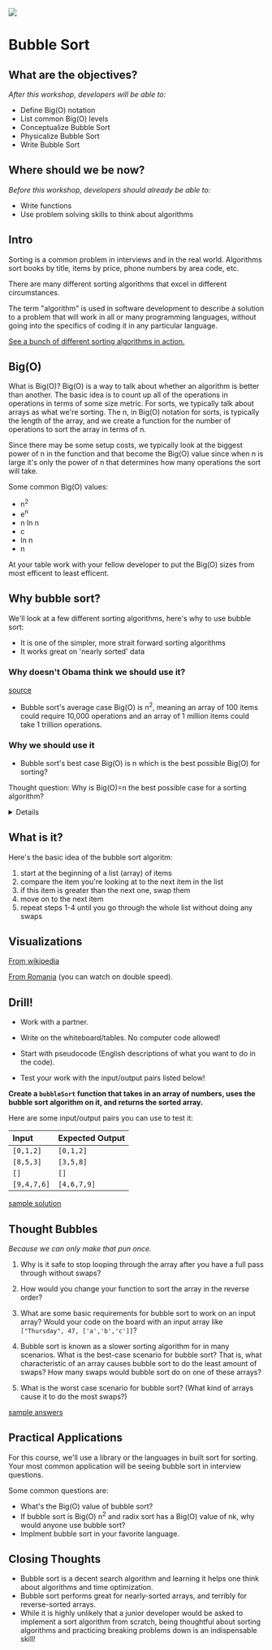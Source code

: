 <!--
Creator: 
Edited: JP Barela
Market: SF, Den
-->

![](https://ga-dash.s3.amazonaws.com/production/assets/logo-9f88ae6c9c3871690e33280fcf557f33.png)

# Bubble Sort

## What are the objectives?
*After this workshop, developers will be able to:*

- Define Big(O) notation
- List common Big(O) levels
- Conceptualize Bubble Sort
- Physicalize Bubble Sort
- Write Bubble Sort

## Where should we be now?
*Before this workshop, developers should already be able to:*

- Write functions
- Use problem solving skills to think about algorithms

## Intro

Sorting is a common problem in interviews and in the real world. Algorithms sort books by title,  items by price, phone numbers by area code, etc.

There are many different sorting algorithms that excel in different circumstances.

The term "algorithm" is used in software development to describe a solution to a problem that will work in all or many programming languages, without going into the specifics of coding it in any particular language.

<a href="http://www.sorting-algorithms.com/" target="_blank">See a bunch of different sorting algorithms in action.</a>

## Big(O)
[TimeCheck]: # (9:05)

What is Big(O)? Big(O) is a way to talk about whether an algorithm is better than another. The basic 
idea is to count up all of the operations in operations in terms of some size metric. For sorts, we
typically talk about arrays as what we're sorting. The n, in Big(O) notation for sorts, is typically
the length of the array, and we create a function for the number of operations to sort the array in 
terms of n.

Since there may be some setup costs, we typically look at the biggest power of n in the function and 
that become the Big(O) value since when n is large it's only the power of n that determines how many 
operations the sort will take.

Some common Big(O) values:
- n<sup>2</sup>
- e<sup>n</sup>
- n ln n
- c
- ln n 
- n 

At your table work with your fellow developer to put the Big(O) sizes from most efficent to least
 efficent. 

## Why bubble sort?  

We'll look at a few different sorting algorithms, here's why to use bubble sort:

 - It is one of the simpler, more strait forward sorting algorithms
 - It works great on 'nearly sorted' data

### Why doesn't Obama think we should use it?

[source](https://www.youtube.com/watch?v=k4RRi_ntQc8)

- Bubble sort's average case Big(O) is n<sup>2</sup>, meaning an array of 100 items could require 
10,000 operations and an array of 1 million items could take 1 trillion operations.

### Why we should use it
- Bubble sort's best case Big(O) is n which is the best possible Big(O) for sorting?

Thought question: Why is Big(O)=n the best possible case for a sorting algorithm? 
<Details>
Checking whether an array is sorted requires a pass through the array which is n operations. So the 
check alone is Big(O)=n.
</Details>

## What is it?

Here's the basic idea of the bubble sort algoritm:
  1. start at the beginning of a list (array) of items
  2. compare the item you're looking at to the next item in the list
  3. if this item is greater than the next one, swap them
  4. move on to the next item
  5. repeat steps 1-4 until you go through the whole list without doing any swaps

## Visualizations

<a href="https://en.wikipedia.org/wiki/Bubble_sort#/media/File:Bubble-sort-example-300px.gif" target="_blank">From wikipedia</a>


<a href="https://www.youtube.com/watch?v=lyZQPjUT5B4&t=52" target="_blank">
From Romania</a> (you can watch on double speed).

## Drill!

* Work with a partner.

* Write on the whiteboard/tables. No computer code allowed!

* Start with pseudocode (English descriptions of what you want to do in the code).

* Test your work with the input/output pairs listed below!

**Create a `bubbleSort` function that takes in an array of numbers, uses the bubble sort algorithm on it, and returns the sorted array.**

Here are some input/output pairs you can use to test it:

| Input | Expected Output |
| :--- | :--- |
| `[0,1,2]` | `[0,1,2]` |
| `[8,5,3]` | `[3,5,8]` |
| `[]`  | `[]` |
| `[9,4,7,6]` |  `[4,6,7,9]` |

[sample solution](sample-solution.js)

## Thought Bubbles

_Because we can only make that pun once._

1. Why is it safe to stop looping through the array after you have a full pass through without swaps?  

1. How would you change your function to sort the array in the reverse order?

1. What are some basic requirements for bubble sort to work on an input array?  Would your code on the board with an input array like `["Thursday", 47, ['a','b','c']]`?

1. Bubble sort is known as a slower sorting algorithm for in many scenarios.   What is the best-case scenario for bubble sort? That is, what characteristic of an array causes bubble sort to do the least amount of swaps?  How many swaps would bubble sort do on one of these arrays?  

1. What is the worst case scenario for bubble sort?  (What kind of arrays cause it to do the most swaps?)  



[sample answers](thought-bubbles.md)

## Practical Applications

For this course, we'll use a library or the languages in built sort for sorting. Your most common 
application will be seeing bubble sort in interview questions.

Some common questions are:
- What's the Big(O) value of bubble sort?
- If bubble sort is Big(O) n<sup>2</sup> and radix sort has a Big(O) value of nk, why would anyone use
bubble sort?
- Implment bubble sort in your favorite language.

## Closing Thoughts
- Bubble sort is a decent search algorithm and learning it helps one think about algorithms and time optimization.
- Bubble sort performs great for nearly-sorted arrays, and terribly for reverse-sorted arrays.
- While it is highly unlikely that a junior developer would be asked to implement a sort algorithm from scratch, being thoughtful about sorting algorithms and practicing breaking problems down is an indispensable skill!
